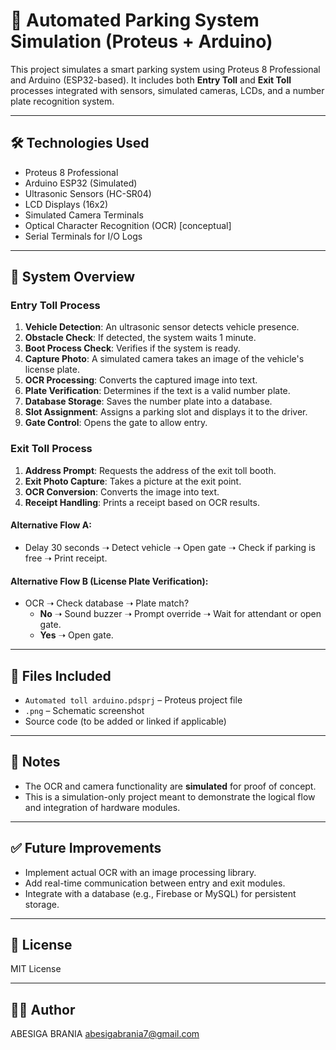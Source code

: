 # 🚗 Automated Parking System Simulation (Proteus + Arduino)

This project simulates a smart parking system using Proteus 8 Professional and Arduino (ESP32-based). It includes both **Entry Toll** and **Exit Toll** processes integrated with sensors, simulated cameras, LCDs, and a number plate recognition system.

---

## 🛠 Technologies Used

- Proteus 8 Professional
- Arduino ESP32 (Simulated)
- Ultrasonic Sensors (HC-SR04)
- LCD Displays (16x2)
- Simulated Camera Terminals
- Optical Character Recognition (OCR) [conceptual]
- Serial Terminals for I/O Logs

---

## 🚦 System Overview

### Entry Toll Process

1. **Vehicle Detection**: An ultrasonic sensor detects vehicle presence.
2. **Obstacle Check**: If detected, the system waits 1 minute.
3. **Boot Process Check**: Verifies if the system is ready.
4. **Capture Photo**: A simulated camera takes an image of the vehicle's license plate.
5. **OCR Processing**: Converts the captured image into text.
6. **Plate Verification**: Determines if the text is a valid number plate.
7. **Database Storage**: Saves the number plate into a database.
8. **Slot Assignment**: Assigns a parking slot and displays it to the driver.
9. **Gate Control**: Opens the gate to allow entry.

### Exit Toll Process

1. **Address Prompt**: Requests the address of the exit toll booth.
2. **Exit Photo Capture**: Takes a picture at the exit point.
3. **OCR Conversion**: Converts the image into text.
4. **Receipt Handling**: Prints a receipt based on OCR results.

#### Alternative Flow A:

- Delay 30 seconds ➝ Detect vehicle ➝ Open gate ➝ Check if parking is free ➝ Print receipt.

#### Alternative Flow B (License Plate Verification):

- OCR ➝ Check database ➝ Plate match?
  - **No** ➝ Sound buzzer ➝ Prompt override ➝ Wait for attendant or open gate.
  - **Yes** ➝ Open gate.

---

## 📁 Files Included

- `Automated toll arduino.pdsprj` – Proteus project file
- `.png` – Schematic screenshot
- Source code (to be added or linked if applicable)

---

## 📌 Notes

- The OCR and camera functionality are **simulated** for proof of concept.
- This is a simulation-only project meant to demonstrate the logical flow and integration of hardware modules.

---

## ✅ Future Improvements

- Implement actual OCR with an image processing library.
- Add real-time communication between entry and exit modules.
- Integrate with a database (e.g., Firebase or MySQL) for persistent storage.

---

## 📜 License

MIT License

---

## 👨‍💻 Author

ABESIGA BRANIA
abesigabrania7@gmail.com
